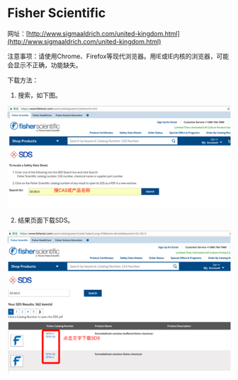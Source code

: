 # Fisher Scientific

网址：[http://www.sigmaaldrich.com/united-kingdom.html](http://www.sigmaaldrich.com/united-kingdom.html)

注意事项：请使用Chrome、Firefox等现代浏览器。用IE或IE内核的浏览器，可能会显示不正确，功能缺失。

下载方法：

1. 搜索，如下图。

![](/assets/fisher-search.png)

2. 结果页面下载SDS。

![](/assets/fisher-download.png)

